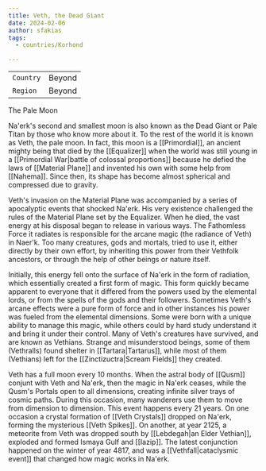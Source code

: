 ```yaml
---
title: Veth, the Dead Giant
date: 2024-02-06
author: sfakias
tags:
  - countries/Korhond

---
```

| | |
| --- | --- |
| `Country` | Beyond |
| `Region` | Beyond |

The Pale Moon

Na'erk's second and smallest moon is also known as the Dead Giant or Pale Titan by those who know more about it. To the rest of the world it is known as Veth, the pale moon. In fact, this moon is a [[Primordial]], an ancient mighty being that died by the [[Equalizer]] when the world was still young in a [[Primordial War|battle of colossal proportions]] because he defied the laws of [[Material Plane]] and invented his own with some help from [[Nahema]]. Since then, its shape has become almost spherical and compressed due to gravity. 

Veth's invasion on the Material Plane was accompanied by a series of apocalyptic events that shocked Na'erk. His very existence challenged the rules of the Material Plane set by the Equalizer. When he died, the vast energy at his disposal began to release in various ways. The Fathomless Force it radiates is responsible for the arcane magic (the radiance of Veth) in Naer'k. Too many creatures, gods and mortals, tried to use it, either directly by their own effort, by inheriting this power from their Vethfolk ancestors, or through the help of other beings or nature itself.

Initially, this energy fell onto the surface of Na'erk in the form of radiation, which essentially created a first form of magic. This form quickly became apparent to everyone that it differed from the powers used by the elemental lords, or from the spells of the gods and their followers. Sometimes Veth's arcane effects were a pure form of force and in other instances his power was fueled from the elemental dimensions. Some were born with a unique ability to manage this magic, while others could by hard study understand it and bring it under their control. Many of Veth's creatures have survived, and are known as Vethians. Strange and misunderstood beings, some of them (Vethralls) found shelter in [[Tartara|Tartarus]], while most of them (Vethians) left for the [[Zinctizuctra|Scream Fields]] they created.

Veth has a full moon every 10 months. When the astral body of [[Qusm]] conjunt with Veth and Na'erk, then the magic in Na'erk ceases, while the Qusm's Portals open to all dimensions, creating infinite silver trays of cosmic paths. During this occasion, many wanderers use them to move from dimension to dimension. This event happens every 21 years.  On one occasion a crystal formation of [[Veth Crystals]] dropped on Na'erk, forming the mysterious [[Veth Spikes]]. On another, at year 2125, a meteorite from Veth was dropped south by [[Lebdegah|an Elder Vethian]], exploded and formed Ismaya Gulf and [[Iazip]]. The latest conjunction happened on the winter of year 4817, and was a [[Vethfall|cataclysmic event]] that changed how magic works in Na'erk.